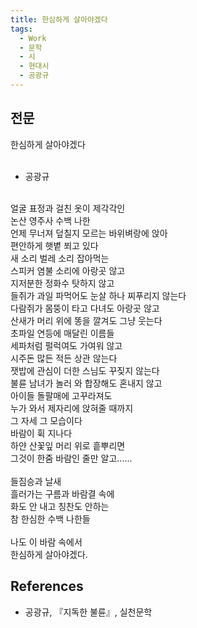 ```yaml
---
title: 한심하게 살아야겠다
tags:
  - Work
  - 문학
  - 시
  - 현대시
  - 공광규
---
```


## 전문
한심하게 살아야겠다<br />
<br />
- 공광규<br />
<br />
얼굴 표정과 걸친 옷이 제각각인<br />
논산 영주사 수백 나한<br />
언제 무너져 덮칠지 모르는 바위벼랑에 앉아<br />
편안하게 햇볕 쬐고 있다<br />
새 소리 벌레 소리 잡아먹는<br />
스피커 염불 소리에 아랑곳 않고<br />
지저분한 정화수 탓하지 않고<br />
들쥐가 과일 파먹어도 눈살 하나 찌푸리지 않는다<br />
다람쥐가 몸뚱이 타고 다녀도 아랑곳 않고<br />
산새가 머리 위에 똥을 깔겨도 그냥 웃는다<br />
초파일 연등에 매달린 이름들<br />
세파처럼 펄럭여도 가여워 않고<br />
시주돈 많든 적든 상관 않는다<br />
잿밥에 관심이 더한 스님도 꾸짖지 않는다<br />
불륜 남녀가 놀러 와 합장해도 혼내지 않고<br />
아이들 돌팔매에 고꾸라져도<br />
누가 와서 제자리에 앉혀줄 때까지<br />
그 자세 그 모습이다<br />
바람이 휙 지나다<br />
하얀 산꽃잎 머리 위로 흩뿌리면<br />
그것이 한줌 바람인 줄만 알고......<br />
<br />
들짐승과 날새<br />
흘러가는 구름과 바람결 속에<br />
화도 안 내고 칭찬도 안하는<br />
참 한심한 수백 나한들<br />
<br />
나도 이 바람 속에서<br />
한심하게 살아야겠다.

## References
- 공광규, 『지독한 불륜』, 실천문학